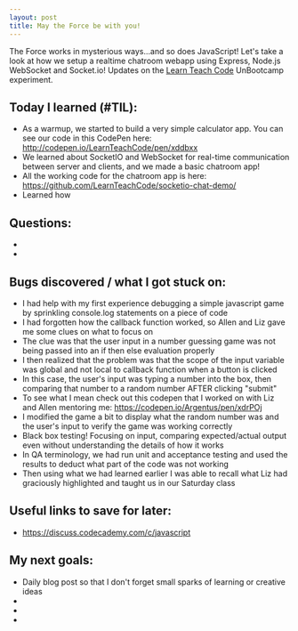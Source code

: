 ```yaml
---
layout: post
title: May the Force be with you!
---
```


The Force works in mysterious ways...and so does JavaScript!
Let's take a look at how we setup a realtime chatroom webapp
using Express, Node.js WebSocket and Socket.io!
Updates on the [Learn Teach Code](http://learnteachcode.org/) UnBootcamp experiment.

## Today I learned (#TIL):

- As a warmup, we started to build a very simple calculator app. You can see our code in this CodePen here\: http://codepen.io/LearnTeachCode/pen/xddbxx
- We learned about SocketIO and WebSocket for real-time communication between server and clients, and we made a basic chatroom app!
- All the working code for the chatroom app is here\: https://github.com/LearnTeachCode/socketio-chat-demo/
- Learned how


## Questions:

-
-

## Bugs discovered / what I got stuck on:

- I had help with my first experience debugging a simple javascript game by sprinkling console.log statements on a piece of code
- I had forgotten how the callback function worked, so Allen and Liz gave me some clues on what to focus on
- The clue was that the user input in a number guessing game was not being passed into an if then else evaluation properly
- I then realized that the problem was that the scope of the input variable was global and not local to callback function when a button is clicked
- In this case, the user's input was typing a number into the box, then comparing that number to a random number AFTER clicking "submit"
- To see what I mean check out this codepen that I worked on with Liz and Allen mentoring me\: https://codepen.io/Argentus/pen/xdrPOj
- I modified the game a bit to display what the random number was and the user's input to verify the game was working correctly
- Black box testing!  Focusing on input, comparing expected/actual output even without understanding the details of how it works
- In QA terminology, we had run unit and acceptance testing and used the results to deduct what part of the code was not working
- Then using what we had learned earlier I was able to recall what Liz had graciously highlighted and taught us in our Saturday class


## Useful links to save for later:

- https://discuss.codecademy.com/c/javascript


## My next goals:

- Daily blog post so that I don't forget small sparks of learning or creative ideas
-
-
-

